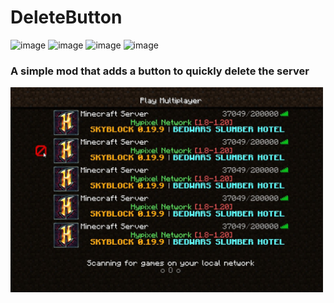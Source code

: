 # DeleteButton
![image](https://img.shields.io/badge/Latest_build-v_1.1-red)
![image](https://img.shields.io/badge/Mod_engine-Fabric-yellow)
![image](https://img.shields.io/badge/Supported_version-1.20.1_and_upper-green)
![image](https://img.shields.io/badge/Java-17-1)
### A simple mod that adds a button to quickly delete the server

<img src="https://raw.githubusercontent.com/swat1x/DeleteButton/master/pictures/Servers%20list.jpg" width="500">
